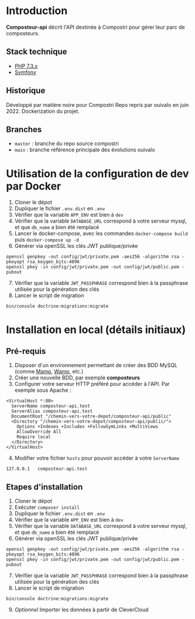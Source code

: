 # Introduction

**Composteur-api** décrit l'API destinée à Compostri pour gérer leur parc de composteurs.

## Stack technique

- [PHP 7.3.x](https://www.php.net/manual/fr/migration73.php)
- [Symfony](https://symfony.com/)

## Historique
Développé par matière noire pour Compostri
Repo repris par ouivalo en juin 2022. Dockerization du projet. 

## Branches
* `master` : branche du repo source compostri
* `main` : branche référence principale des évolutions ouivalo

# Utilisation de la configuration de dev par Docker
1. Cloner le dépot
2. Dupliquer le fichier `.env.dist` en `.env`
3. Vérifier que la variable `APP_ENV` est bien à `dev`
4. Vérifier que la variable `DATABASE_URL` correspond à votre serveur mysql, et que `db_name` a bien été remplacé 
5. Lancer le docker-compose, avec les commandes `docker-compose build` puis `docker-compose up -d`
6. Générer via openSSL les clés JWT publique/privée
```
openssl genpkey -out config/jwt/private.pem -aes256 -algorithm rsa -pkeyopt rsa_keygen_bits:4096
openssl pkey -in config/jwt/private.pem -out config/jwt/public.pem -pubout
```
7. Vérifier que la variable `JWT_PASSPHRASE` correspond bien à la passphrase utilisée pour la génération des clés
8. Lancer le script de migration 
```
bin/console doctrine:migrations:migrate
```


# Installation en local (détails initiaux)

## Pré-requis

1. Disposer d'un environnement permettant de créer des BDD MySQL (comme [Mamp](https://www.mamp.info/fr/), [Wamp](http://www.wampserver.com/), etc.)
2. Créer une nouvelle BDD, par exemple **composteurs**
3. Configurer votre serveur HTTP préféré pour accéder à l'API. Par exemple sous Apache :

```
<VirtualHost *:80>
  ServerName composteur-api.test
  ServerAlias composteur-api.test
  DocumentRoot "/chemin-vers-votre-depot/composteur-api/public"
  <Directory "/chemin-vers-votre-depot/composteur-api/public/">
    Options +Indexes +Includes +FollowSymLinks +MultiViews
    AllowOverride All
    Require local
  </Directory>
</VirtualHost>

```
4. Modifier votre fichier `hosts` pour pouvoir accéder à votre `ServerName`
```
127.0.0.1	composteur-api.test
```

## Etapes d'installation

1. Cloner le dépot
2. Exécuter `composer install`
3. Dupliquer le fichier `.env.dist` en `.env`
4. Vérifier que la variable `APP_ENV` est bien à `dev`
5. Vérifier que la variable `DATABASE_URL` correspond à votre serveur mysql, et que `db_name` a bien été remplacé
6. Générer via openSSL les clés JWT publique/privée
```
openssl genpkey -out config/jwt/private.pem -aes256 -algorithm rsa -pkeyopt rsa_keygen_bits:4096
openssl pkey -in config/jwt/private.pem -out config/jwt/public.pem -pubout
```
7. Vérifier que la variable `JWT_PASSPHRASE` correspond bien à la passphrase utilisée pour la génération des clés
8. Lancer le script de migration 
```
bin/console doctrine:migrations:migrate
```
9. _Optionnel_ Importer les données à partir de CleverCloud
